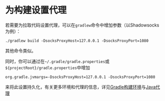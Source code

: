 # 为构建设置代理

若需要为拉取代码设置代理，可以在`gradlew`命令中增加参数（以Shadowsocks为例）：

```./gradlew build -DsocksProxyHost=127.0.0.1 -DsocksProxyPort=1080```

其他命令类似。

同时，你可以通过在`~/.gradle/gradle.properties`或`${projectRoot}/gradle.properties`中增加

```
org.gradle.jvmargs=-DsocksProxyHost=127.0.0.1 -DsocksProxyPort=1080
```

来将此设置持久化，有关更多环境和代理的信息，详见[Gradle构建环境](https://docs.gradle.org/current/userguide/build_environment.html#sec:gradle_properties_and_system_properties)与[Java代理](http://docs.oracle.com/javase/6/docs/technotes/guides/net/proxies.html)